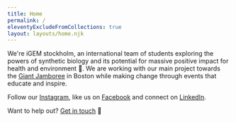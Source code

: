 ```yaml
---
title: Home
permalink: /
eleventyExcludeFromCollections: true
layout: layouts/home.njk
---
```


We're iGEM stockholm, an international team of students exploring the powers of synthetic biology and its potential for massive positive impact for health and environment 🌳. We are working with our main project towards the [Giant Jamboree](https://2019.igem.org/Main_Page) in Boston while making change through events that educate and inspire.

Follow our [Instagram](https://instagram.com/igemstockholm), like us on [Facebook](https://facebook.com/igemstockholm) and connect on [LinkedIn](https://linkedin.com/company/igemstockholm).

Want to help out? [Get in touch](info@igem.se) 👋
